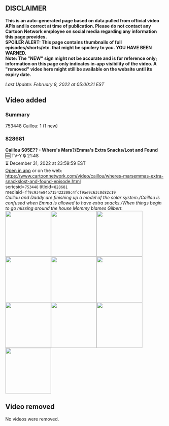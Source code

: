 ## DISCLAIMER
**This is an auto-generated page based on data pulled from official video APIs and is correct at time of publication. Please do not contact any Cartoon Network employee on social media regarding any information this page provides.**  
**SPOILER ALERT: This page contains thumbnails of full episodes/shorts/etc. that might be spoilery to you. YOU HAVE BEEN WARNED.**  
**Note: The "NEW" sign might not be accurate and is for reference only; information on this page only indicates in-app visibility of the video. A "removed" video here might still be available on the website until its expiry date.**  

_Last Update: February 8, 2022 at 05:00:21 EST_
## Video added
### Summary
753448 Caillou: 1 (1 new)  
### 828681
**Caillou S05E?? - Where's Mars?/Emma's Extra Snacks/Lost and Found**  
🆕 TV-Y 🔒 21:48  
⌛ December 31, 2022 at 23:59:59 EST  
[Open in app](https://cnvideo.sercomkc.org/redirector.html?type=cnapp&seriesid=1000000000093702&titleid=828681&mediaid=ff9c934e84b715422208c4fcf9ae9c63c0d82c19) or on the web: https://www.cartoonnetwork.com/video/caillou/wheres-marsemmas-extra-snackslost-and-found-episode.html  
seriesid=`753448` titleid=`828681` mediaid=`ff9c934e84b715422208c4fcf9ae9c63c0d82c19`  
_Caillou and Daddy are finishing up a model of the solar system./Caillou is confused when Emma is allowed to have extra snacks./When things begin to go missing around the house Mommy blames Gilbert._  
<a href="https://s3.amazonaws.com/cartoonorchestrator/828681_001_1280x720.jpg"><img src="https://s3.amazonaws.com/cartoonorchestrator/828681_001_640x360.jpg" height="144px" /></a><a href="https://s3.amazonaws.com/cartoonorchestrator/828681_002_1280x720.jpg"><img src="https://s3.amazonaws.com/cartoonorchestrator/828681_002_640x360.jpg" height="144px" /></a><a href="https://s3.amazonaws.com/cartoonorchestrator/828681_003_1280x720.jpg"><img src="https://s3.amazonaws.com/cartoonorchestrator/828681_003_640x360.jpg" height="144px" /></a><a href="https://s3.amazonaws.com/cartoonorchestrator/828681_004_1280x720.jpg"><img src="https://s3.amazonaws.com/cartoonorchestrator/828681_004_640x360.jpg" height="144px" /></a><a href="https://s3.amazonaws.com/cartoonorchestrator/828681_005_1280x720.jpg"><img src="https://s3.amazonaws.com/cartoonorchestrator/828681_005_640x360.jpg" height="144px" /></a><a href="https://s3.amazonaws.com/cartoonorchestrator/828681_006_1280x720.jpg"><img src="https://s3.amazonaws.com/cartoonorchestrator/828681_006_640x360.jpg" height="144px" /></a><a href="https://s3.amazonaws.com/cartoonorchestrator/828681_007_1280x720.jpg"><img src="https://s3.amazonaws.com/cartoonorchestrator/828681_007_640x360.jpg" height="144px" /></a><a href="https://s3.amazonaws.com/cartoonorchestrator/828681_008_1280x720.jpg"><img src="https://s3.amazonaws.com/cartoonorchestrator/828681_008_640x360.jpg" height="144px" /></a><a href="https://s3.amazonaws.com/cartoonorchestrator/828681_009_1280x720.jpg"><img src="https://s3.amazonaws.com/cartoonorchestrator/828681_009_640x360.jpg" height="144px" /></a><a href="https://s3.amazonaws.com/cartoonorchestrator/828681_010_1280x720.jpg"><img src="https://s3.amazonaws.com/cartoonorchestrator/828681_010_640x360.jpg" height="144px" /></a>
## Video removed
No videos were removed.  
